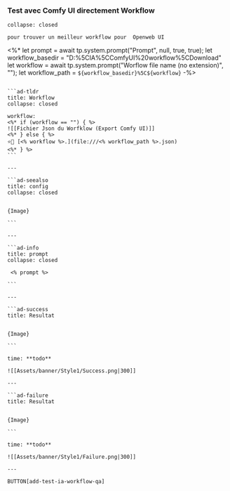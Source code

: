 ### Test avec Comfy UI directement Workflow

```ad-info
collapse: closed

pour trouver un meilleur workflow pour  Openweb UI 
```
<%* 
let prompt = await tp.system.prompt("Prompt", null, true, true);
let workflow_basedir = "D:%5CIA%5CComfyUI%20workflow%5CDownload"
let workflow = await tp.system.prompt("Worflow file name  (no extension)", "");
let workflow_path = `${workflow_basedir}%5C${workflow}`
-%>

```````ad-success

```ad-tldr
title: Workflow
collapse: closed

workflow: 
<%* if (workflow == "") { %>
![[Fichier Json du Worfklow (Export Comfy UI)]]
<%* } else { %>
⭐🚧 [<% workflow %>.](file:///<% workflow_path %>.json)
<%* } %>
```

---

```ad-seealso
title: config
collapse: closed


{Image}

```

---

```ad-info
title: prompt 
collapse: closed 

 <% prompt %>

```

---

```ad-success
title: Resultat 
 

{Image}

```

time: **todo**

![[Assets/banner/Style1/Success.png|300]]

---

```ad-failure
title: Resultat 
 

{Image}

```

time: **todo**

![[Assets/banner/Style1/Failure.png|300]]

---

```````

`BUTTON[add-test-ia-workflow-qa]`
